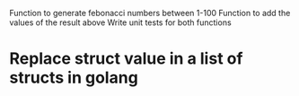  Function to generate febonacci numbers between 1-100
 Function to add the values of the result above
 Write unit tests for both functions

# Replace struct value in a list of structs in golang